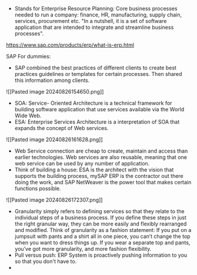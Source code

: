 - Stands for Enterprise Resource Planning: Core business processes needed to run a company: finance, HR, manufacturing, supply chain, services, procurement etc. "In a nutshell, it is a set of software application that are intended to integrate and streamline business processes".

https://www.sap.com/products/erp/what-is-erp.html

SAP For dummies:

+ SAP combined the best practices of different clients to create best practices guidelines or templates for certain processes. Then shared this information among clients. 

![[Pasted image 20240826154650.png]]

+ SOA: Service- Oriented Architecture is a technical framework for building software application that use services available via the World Wide Web. 
+ ESA: Enterprise Services Architecture is a interpretation of SOA that expands the concept of Web services.

![[Pasted image 20240826161628.png]]

+ Web Service connection are cheap to create, maintain and access than earlier technologies. Web services are also reusable, meaning that one web service can be used by any number of application. 
+ Think of building a house: ESA is the architect with the vision that supports
the building process, mySAP ERP is the contractor out there doing the work,
and SAP NetWeaver is the power tool that makes certain functions possible.

![[Pasted image 20240826172307.png]]

+ Granularity simply refers to defining services so that they relate to the
individual steps of a business process. If you define these steps in just
the right granular way, they can be more easily and flexibly rearranged
and modified. Think of granularity as a fashion statement: If you put on a
jumpsuit with pants and a shirt all in one piece, you can’t change the top
when you want to dress things up. If you wear a separate top and pants,
you’ve got more granularity, and more fashion flexibility.
+ Pull versus push: ERP System is proactively pushing information to you so that you don't have to.
+ 

 